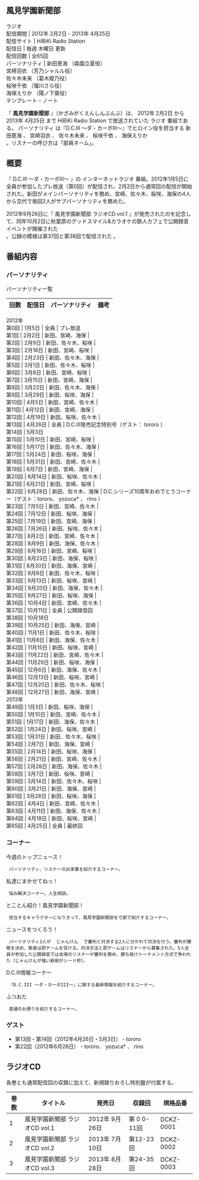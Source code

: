 風見学園新聞部  
---  
ラジオ  
配信期間  |  2012年  2月2日  \-  2013年  4月25日   
配信サイト  |  HiBiKi Radio Station   
配信日  |  毎週  木曜日  更新   
配信回数  |  全65回   
パーソナリティ  |  新田恵海  （森園立夏役）   
宮崎羽衣  （芳乃シャルル役）  
佐々木未来  （葛木姫乃役）  
桜咲千依  （瑠川さら役）  
海保えりか  （陽ノ下葵役）  
テンプレート  \-  ノート  
  
『 **風見学園新聞部** 』（かざみがくえんしんぶんぶ）は、  2012年  2月2日  から  2013年  4月25日  まで  HiBiKi
Radio Station  で放送されていた  ラジオ  番組である。  パーソナリティ  は『D.C.III
〜ダ・カーポIII〜』でヒロイン役を担当する  新田恵海  、  宮崎羽衣  、  佐々木未来  、  桜咲千依  、  海保えりか  
。リスナーの呼び方は「部員ネーム」。

##  概要  

『  D.C.III 〜ダ・カーポIII〜  』の  インターネットラジオ
番組。2012年1月5日に全員が参加したプレ放送（第0回）が配信され、2月2日から通常回の配信が開始された。新田がメインパーソナリティを務め、宮崎、佐々木、桜咲、海保の4人から交代で毎回2人がサブパーソナリティを務めた。

2012年9月26日に『  風見学園新聞部 ラジオCD vol.1
』が発売されたのを記念して、同年10月2日に秋葉原のグッドスマイル&カラオケの鉄人カフェで公開録音イベントが開催された  
。公録の模様は第37回と第38回で配信された    。

##  番組内容  

###  パーソナリティ  

パーソナリティ一覧

回数  |  配信日  |  パーソナリティ  |  備考   
---|---|---|---  
2012年  
第0回  |  1月5日  |  全員  |  プレ放送   
第1回  |  2月2日  |  新田、宮崎、海保  |   
第2回  |  2月9日  |  新田、佐々木、桜咲  |   
第3回  |  2月16日  |  新田、宮崎、桜咲  |   
第4回  |  2月23日  |  新田、佐々木、海保  |   
第5回  |  3月1日  |  新田、佐々木、桜咲  |   
第6回  |  3月8日  |  新田、宮崎、桜咲  |   
第7回  |  3月15日  |  新田、宮崎、海保  |   
第8回  |  3月22日  |  新田、佐々木、海保  |   
第9回  |  3月29日  |  新田、桜咲、海保  |   
第10回  |  4月5日  |  新田、宮崎、佐々木  |   
第11回  |  4月12日  |  新田、宮崎、海保  |   
第12回  |  4月19日  |  新田、桜咲、佐々木  |   
第13回  |  4月26日  |  全員  |  D.C.III発売記念特別号（ゲスト：  tororo  ）   
第14回  |  5月3日   
第15回  |  5月10日  |  新田、宮崎、桜咲  |   
第16回  |  5月17日  |  新田、佐々木、海保  |   
第17回  |  5月24日  |  新田、桜咲、海保  |   
第18回  |  5月31日  |  新田、宮崎、佐々木  |   
第19回  |  6月7日  |  新田、宮崎、海保  |   
第20回  |  6月14日  |  新田、桜咲、佐々木  |   
第21回  |  6月21日  |  新田、宮崎、桜咲  |   
第22回  |  6月28日  |  新田、佐々木、海保  |  D.C.シリーズ10周年おめでとうコーナー（ゲスト：tororo、  yozuca*  、  rino  ）   
第23回  |  7月5日  |  新田、宮崎、佐々木  |   
第24回  |  7月12日  |  新田、桜咲、海保  |   
第25回  |  7月19日  |  新田、宮崎、海保  |   
第26回  |  7月26日  |  新田、桜咲、佐々木  |   
第27回  |  8月2日  |  新田、宮崎、佐々木  |   
第28回  |  8月9日  |  新田、海保、佐々木  |   
第29回  |  8月16日  |  新田、宮崎、桜咲  |   
第30回  |  8月23日  |  新田、海保、桜咲  |   
第31回  |  8月30日  |  新田、海保、宮崎  |   
第32回  |  9月6日  |  新田、佐々木、桜咲  |   
第33回  |  9月13日  |  新田、桜咲、宮崎  |   
第34回  |  9月20日  |  新田、海保、佐々木  |   
第35回  |  9月27日  |  新田、桜咲、海保  |   
第36回  |  10月4日  |  新田、宮崎、佐々木  |   
第37回  |  10月11日  |  全員  |  公開録音回   
第38回  |  10月18日   
第39回  |  10月25日  |  新田、海保、宮崎  |   
第40回  |  11月1日  |  新田、佐々木、桜咲  |   
第41回  |  11月8日  |  新田、海保、佐々木  |   
第42回  |  11月15日  |  新田、桜咲、宮崎  |   
第43回  |  11月22日  |  新田、宮崎、佐々木  |   
第44回  |  11月29日  |  新田、桜咲、海保  |   
第45回  |  12月6日  |  新田、海保、佐々木  |   
第46回  |  12月13日  |  新田、桜咲、宮崎  |   
第47回  |  12月20日  |  新田、佐々木、桜咲  |   
第48回  |  12月27日  |  新田、海保、宮崎  |   
2013年  
第49回  |  1月3日  |  新田、桜咲、海保  |   
第50回  |  1月10日  |  新田、宮崎、佐々木  |   
第51回  |  1月17日  |  新田、海保、佐々木  |   
第52回  |  1月24日  |  新田、桜咲、宮崎  |   
第53回  |  1月31日  |  新田、佐々木、桜咲  |   
第54回  |  2月7日  |  新田、海保、宮崎  |   
第55回  |  2月14日  |  新田、桜咲、海保  |   
第56回  |  2月21日  |  新田、宮崎、佐々木  |   
第57回  |  2月28日  |  新田、海保、佐々木  |   
第58回  |  3月7日  |  新田、桜咲、宮崎  |   
第59回  |  3月14日  |  新田、佐々木、桜咲  |   
第60回  |  3月21日  |  新田、海保、宮崎  |   
第61回  |  3月28日  |  新田、桜咲、海保  |   
第62回  |  4月4日  |  新田、宮崎、佐々木  |   
第63回  |  4月11日  |  新田、海保、佐々木  |   
第64回  |  4月18日  |  新田、桜咲、宮崎  |   
第65回  |  4月25日  |  全員  |  最終回   
  
###  コーナー  

今週のトップニュース！  

     パーソナリティ、リスナーの出来事を紹介するコーナー。 
私達にまかせてねっ！  

     悩み解決コーナー。人生相談。 
とことん紹介！風見学園新聞部！  

     担当するキャラクターになりきって、風見学園新聞部を寸劇で紹介するコーナー。 
ニュースをつくろう！

     パーソナリティ3人が  じゃんけん  で審判と対決する2人に分かれて対決を行う。審判が勝敗を決め、敗者は罰ゲームを受ける。対決方法と罰ゲームはリスナーから募集された。5人全員が参加した公開録音では会場のリスナーが審判を務め、勝ち抜けトーナメント方式で争われた（じゃんけんが強い新田がシード枠）。 
D.C.III情報コーナー  

     『D.C.III 〜ダ・カーポIII〜』に関する最新情報を紹介するコーナー。 
ふつおた

     普通のお便りを紹介するコーナー。 

###  ゲスト  

  * 第13回・第14回（2012年4月26日・5月3日） -  tororo 
  * 第22回（2012年6月28日） - tororo、  yozuca*  、  rino 

##  ラジオCD  

各巻とも通常配信回の収録に加えて、新規録りおろし特別盤が付属する。

巻数  |  タイトル  |  発売日  |  収録回  |  規格品番   
---|---|---|---|---  
1  |  風見学園新聞部 ラジオCD vol.1    |  2012年  9月26日  |  第  0  0-11回  |  DCKZ-0001   
2  |  風見学園新聞部 ラジオCD vol.2    |  2013年  7月10日  |  第12-23回  |  DCKZ-0002   
3  |  風見学園新聞部 ラジオCD vol.3    |  2013年  8月28日  |  第24-35回  |  DCKZ-0003   
  

